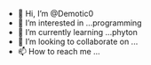 - 👋 Hi, I’m @Demotic0
- 👀 I’m interested in ...programming 
- 🌱 I’m currently learning ...phyton
- 💞️ I’m looking to collaborate on ...
- 📫 How to reach me ...

<!---
Demotic0/Demotic0 is a ✨ special ✨ repository because its `README.md` (this file) appears on your GitHub profile.
You can click the Preview link to take a look at your changes.
--->
